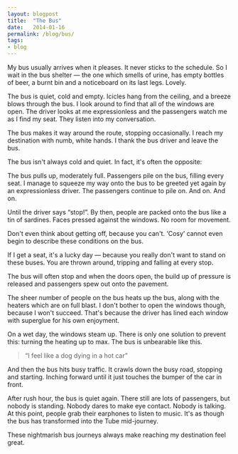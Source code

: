 ```yaml
---
layout: blogpost
title:  "The Bus"
date:   2014-01-16
permalink: /blog/bus/
tags:
- blog
---
```


My bus usually arrives when it pleases. It never sticks to the schedule. So I wait in the bus shelter — the one which smells of urine, has empty bottles of beer, a burnt bin and a noticeboard on its last legs. Lovely.

The bus is quiet, cold and empty. Icicles hang from the ceiling,  and a breeze blows through the bus. I look around to find that all of the windows are open. The driver looks at me expressionless and the passengers watch me as I find my seat. They listen into my conversation. 

The bus makes it way around the route, stopping occasionally. I reach my destination with numb, white hands. I thank the bus driver and leave the bus.

The bus isn't always cold and quiet. In fact, it's often the opposite:

The bus pulls up, moderately full. Passengers pile on the bus, filling every seat. I manage to squeeze my way onto the bus to be greeted yet again by an expressionless driver. The passengers continue to pile on. And on. And on. 

Until the driver says “stop!”. By then, people are packed onto the bus like a tin of sardines. Faces pressed against the windows. No room for movement. 

Don't even think about getting off, because you can't. ‘Cosy’ cannot even begin to describe these conditions on the bus.

If I get a seat, it's a lucky day — because you really don't want to stand on these buses. You are thrown around, tripping and falling at every stop.

The bus will often stop and when the doors open, the build up of pressure is released and passengers spew out onto the pavement.

The sheer number of people on the bus heats up the bus, along with the heaters which are on full blast. I don't bother to open the windows though, because I won't succeed. That's because the driver has lined each window with superglue for his own enjoyment.

On a wet day, the windows steam up. There is only one solution to prevent this: turning the heating up to max. The bus is unbearable like this.

> “I feel like a dog dying in a hot car”

And then the bus hits busy traffic. It crawls down the busy road, stopping and starting. Inching forward until it just touches the bumper of the car in front.

After rush hour, the bus is quiet again. There still are lots of passengers, but nobody is standing. Nobody dares to make eye contact. Nobody is talking. At this point, people grab their earphones to listen to music. It's as though the bus has transformed into the Tube mid-journey.

These nightmarish bus journeys always make reaching my destination feel great.